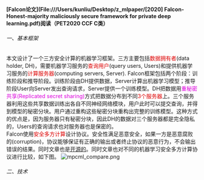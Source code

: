#### [Falcon论文](File:///Users/kunliu/Desktop/z_mlpaper/[2020] Falcon- Honest-majority maliciously secure framework for private deep learning.pdf)阅读（PET2020 CCF C类）
###### 一、基本框架
​        本文设计了一个三方安全计算的机器学习框架。三方主要包括<font color="dd0000">数据拥有者</font>(data holder, DH)，需要机器学习服务的<font color="dd0000">查询用户</font>(query users, Users)和提供机器学习服务的<font color="dd0000">计算服务器</font>(computing servers, Server). Falcon框架包括两个阶段：训练阶段和推导阶段。训练阶段由DH提供数据，Server计算出机器学习模型；推导阶段User向Server发出查询请求，Server提供一个训练模型。DH把数据用<font color="dd00dd">重秘密共享(Replicated secret sharing)</font>方式把数据分布到不同<font color="dd0000">3个服务器</font>上。三个服务器利用这些共享数据训练出各自不同神经网络模块，用户此时可以提交查询，并得到模型的秘密分块。用户通过重构这些秘密分块重构出完整的训练模型。这种方式的优点是，因为服务器只有秘密分块，因此DH的数据对三个服务器都是完全隐私的，Users的查询请求也对服务器也是保密的。   
​     Falcon使用<font color="dd0000">安全多方计算</font>设计协议。安全性满足恶意安全，如果一方是恶意腐败的(corruption)，协议能够保证有正确的输出或者终止协议的恶意行为，不会输出错误的结果。同时文章也是[开源的](https://github.com/snwagh/falcon-public.git)。同时文章也对不同的机器学习安全多方计算协议进行比较，如下图。
![mpcml_compare.png](/Users/kunliu/Desktop/Trymodule/ppmlnote/mpcml_compare.png)

###### 二、技术





























